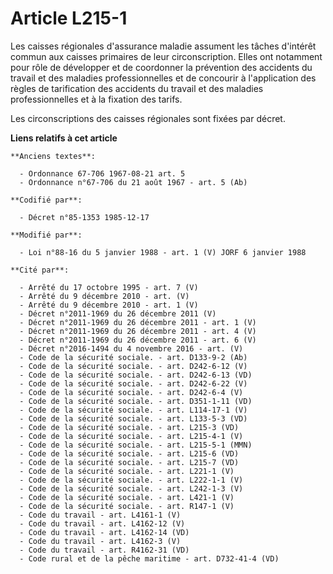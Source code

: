 # Article L215-1

Les caisses régionales d'assurance maladie assument les tâches d'intérêt commun aux caisses primaires de leur
circonscription. Elles ont notamment pour rôle de développer et de coordonner la prévention des accidents du travail et des
maladies professionnelles et de concourir à l'application des règles de tarification des accidents du travail et des maladies
professionnelles et à la fixation des tarifs. 

Les circonscriptions des caisses régionales sont fixées par décret.

**Liens relatifs à cet article**

	**Anciens textes**:

	  - Ordonnance 67-706 1967-08-21 art. 5
	  - Ordonnance n°67-706 du 21 août 1967 - art. 5 (Ab)

	**Codifié par**:

	  - Décret n°85-1353 1985-12-17

	**Modifié par**:

	  - Loi n°88-16 du 5 janvier 1988 - art. 1 (V) JORF 6 janvier 1988

	**Cité par**:

	  - Arrêté du 17 octobre 1995 - art. 7 (V)
	  - Arrêté du 9 décembre 2010 - art. (V)
	  - Arrêté du 9 décembre 2010 - art. 1 (V)
	  - Décret n°2011-1969 du 26 décembre 2011 (V)
	  - Décret n°2011-1969 du 26 décembre 2011 - art. 1 (V)
	  - Décret n°2011-1969 du 26 décembre 2011 - art. 4 (V)
	  - Décret n°2011-1969 du 26 décembre 2011 - art. 6 (V)
	  - Décret n°2016-1494 du 4 novembre 2016 - art. (V)
	  - Code de la sécurité sociale. - art. D133-9-2 (Ab)
	  - Code de la sécurité sociale. - art. D242-6-12 (V)
	  - Code de la sécurité sociale. - art. D242-6-13 (VD)
	  - Code de la sécurité sociale. - art. D242-6-22 (V)
	  - Code de la sécurité sociale. - art. D242-6-4 (V)
	  - Code de la sécurité sociale. - art. D351-1-11 (VD)
	  - Code de la sécurité sociale. - art. L114-17-1 (V)
	  - Code de la sécurité sociale. - art. L133-5-3 (VD)
	  - Code de la sécurité sociale. - art. L215-3 (VD)
	  - Code de la sécurité sociale. - art. L215-4-1 (V)
	  - Code de la sécurité sociale. - art. L215-5-1 (MMN)
	  - Code de la sécurité sociale. - art. L215-6 (VD)
	  - Code de la sécurité sociale. - art. L215-7 (VD)
	  - Code de la sécurité sociale. - art. L221-1 (V)
	  - Code de la sécurité sociale. - art. L222-1-1 (V)
	  - Code de la sécurité sociale. - art. L242-1-3 (V)
	  - Code de la sécurité sociale. - art. L421-1 (V)
	  - Code de la sécurité sociale. - art. R147-1 (V)
	  - Code du travail - art. L4161-1 (V)
	  - Code du travail - art. L4162-12 (V)
	  - Code du travail - art. L4162-14 (VD)
	  - Code du travail - art. L4162-3 (V)
	  - Code du travail - art. R4162-31 (VD)
	  - Code rural et de la pêche maritime - art. D732-41-4 (VD)
